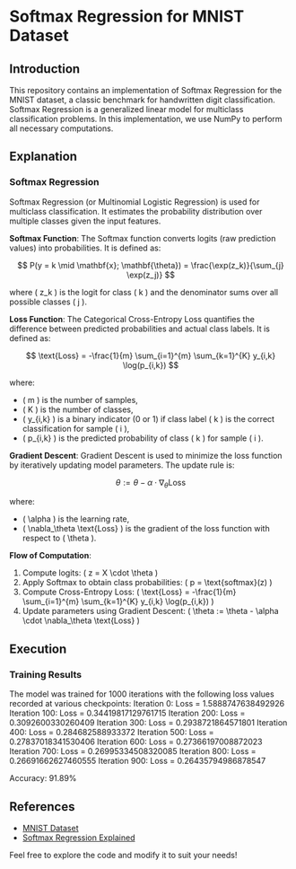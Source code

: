 # Softmax Regression for MNIST Dataset

## Introduction

This repository contains an implementation of Softmax Regression for the MNIST dataset, a classic benchmark for handwritten digit classification. Softmax Regression is a generalized linear model for multiclass classification problems. In this implementation, we use NumPy to perform all necessary computations.

## Explanation

### Softmax Regression

Softmax Regression (or Multinomial Logistic Regression) is used for multiclass classification. It estimates the probability distribution over multiple classes given the input features.

**Softmax Function**:
The Softmax function converts logits (raw prediction values) into probabilities. It is defined as:

$$ P(y = k \mid \mathbf{x}; \mathbf{\theta}) = \frac{\exp(z_k)}{\sum_{j} \exp(z_j)} $$

where \( z_k \) is the logit for class \( k \) and the denominator sums over all possible classes \( j \).

**Loss Function**:
The Categorical Cross-Entropy Loss quantifies the difference between predicted probabilities and actual class labels. It is defined as:

$$ \text{Loss} = -\frac{1}{m} \sum_{i=1}^{m} \sum_{k=1}^{K} y_{i,k} \log(p_{i,k}) $$

where:
- \( m \) is the number of samples,
- \( K \) is the number of classes,
- \( y_{i,k} \) is a binary indicator (0 or 1) if class label \( k \) is the correct classification for sample \( i \),
- \( p_{i,k} \) is the predicted probability of class \( k \) for sample \( i \).

**Gradient Descent**:
Gradient Descent is used to minimize the loss function by iteratively updating model parameters. The update rule is:

$$ \theta := \theta - \alpha \cdot \nabla_\theta \text{Loss} $$

where:
- \( \alpha \) is the learning rate,
- \( \nabla_\theta \text{Loss} \) is the gradient of the loss function with respect to \( \theta \).

**Flow of Computation**:
1. Compute logits: \( z = X \cdot \theta \)
2. Apply Softmax to obtain class probabilities: \( p = \text{softmax}(z) \)
3. Compute Cross-Entropy Loss: \( \text{Loss} = -\frac{1}{m} \sum_{i=1}^{m} \sum_{k=1}^{K} y_{i,k} \log(p_{i,k}) \)
4. Update parameters using Gradient Descent: \( \theta := \theta - \alpha \cdot \nabla_\theta \text{Loss} \)

## Execution

### Training Results

The model was trained for 1000 iterations with the following loss values recorded at various checkpoints:
Iteration 0: Loss = 1.5888747638492926
Iteration 100: Loss = 0.34419817129761715
Iteration 200: Loss = 0.3092600330260409
Iteration 300: Loss = 0.2938721864571801
Iteration 400: Loss = 0.284682588933372
Iteration 500: Loss = 0.27837018341530406
Iteration 600: Loss = 0.27366197008872023
Iteration 700: Loss = 0.26995334508320085
Iteration 800: Loss = 0.26691662627460555
Iteration 900: Loss = 0.26435794986878547

Accuracy: 91.89%


## References

- [MNIST Dataset](http://yann.lecun.com/exdb/mnist/)
- [Softmax Regression Explained](https://towardsdatascience.com/softmax-regression-a-guide-for-machine-learning-4bdb4c30ff6c)

Feel free to explore the code and modify it to suit your needs!

